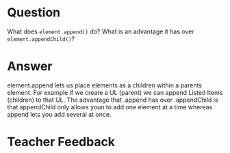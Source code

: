 # Question

What does `element.append()` do? What is an advantage it has over `element.appendChild()`?

# Answer
element.append lets us place elements as a children within a parents element. For example if we create a UL (parent) we can append Listed Items (children) to that UL. The advantage that .append has over .appendChild is that appendChild only allows youn to add one element at a time whereas append lets you add several at once. 

# Teacher Feedback